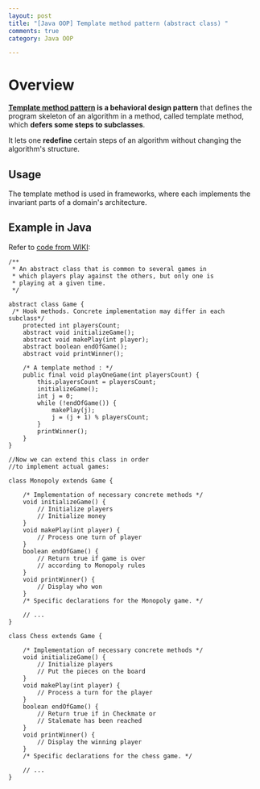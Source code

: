```yaml
---
layout: post
title: "[Java OOP] Template method pattern (abstract class) "
comments: true
category: Java OOP

---
```


# Overview

__[Template method pattern](https://en.wikipedia.org/wiki/Template_method_pattern) is a behavioral design pattern__ that defines the program skeleton of an algorithm in a method, called template method, which __defers some steps to subclasses__. 

It lets one __redefine__ certain steps of an algorithm without changing the algorithm's structure.

## Usage 

The template method is used in frameworks, where each implements the invariant parts of a domain's architecture.

## Example in Java

Refer to [code from WIKI](https://en.wikipedia.org/wiki/Template_method_pattern#Example_in_Java): 

    /**
     * An abstract class that is common to several games in
     * which players play against the others, but only one is
     * playing at a given time.
     */

    abstract class Game {
     /* Hook methods. Concrete implementation may differ in each subclass*/
        protected int playersCount;
        abstract void initializeGame();
        abstract void makePlay(int player);
        abstract boolean endOfGame();
        abstract void printWinner();

        /* A template method : */
        public final void playOneGame(int playersCount) {
            this.playersCount = playersCount;
            initializeGame();
            int j = 0;
            while (!endOfGame()) {
                makePlay(j);
                j = (j + 1) % playersCount;
            }
            printWinner();
        }
    }

    //Now we can extend this class in order 
    //to implement actual games:

    class Monopoly extends Game {

        /* Implementation of necessary concrete methods */
        void initializeGame() {
            // Initialize players
            // Initialize money
        }
        void makePlay(int player) {
            // Process one turn of player
        }
        boolean endOfGame() {
            // Return true if game is over 
            // according to Monopoly rules
        }
        void printWinner() {
            // Display who won
        }
        /* Specific declarations for the Monopoly game. */

        // ...
    }

    class Chess extends Game {

        /* Implementation of necessary concrete methods */
        void initializeGame() {
            // Initialize players
            // Put the pieces on the board
        }
        void makePlay(int player) {
            // Process a turn for the player
        }
        boolean endOfGame() {
            // Return true if in Checkmate or 
            // Stalemate has been reached
        }
        void printWinner() {
            // Display the winning player
        }
        /* Specific declarations for the chess game. */

        // ...
    }

